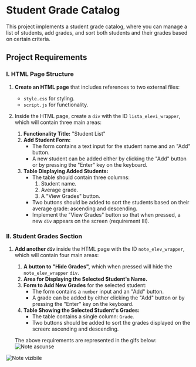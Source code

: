 # Student Grade Catalog

This project implements a student grade catalog, where you can manage a list of students, add grades, and sort both students and their grades based on certain criteria.

## Project Requirements

### I. HTML Page Structure

1. **Create an HTML page** that includes references to two external files:
   - `style.css` for styling.
   - `script.js` for functionality.

2. Inside the HTML page, create a `div` with the ID `lista_elevi_wrapper`, which will contain three main areas:

   1. **Functionality Title:** "Student List"
   2. **Add Student Form:** 
      - The form contains a text input for the student name and an "Add" button.
      - A new student can be added either by clicking the "Add" button or by pressing the "Enter" key on the keyboard.
   3. **Table Displaying Added Students:**
      - The table should contain three columns: 
        1. Student name.
        2. Average grade.
        3. A "View Grades" button.
      - Two buttons should be added to sort the students based on their average grade: ascending and descending.
      - Implement the "View Grades" button so that when pressed, a new `div` appears on the screen (requirement III).

### II. Student Grades Section

1. **Add another `div`** inside the HTML page with the ID `note_elev_wrapper`, which will contain four main areas:

   1. **A button to "Hide Grades",** which when pressed will hide the `note_elev_wrapper` `div`.
   2. **Area for Displaying the Selected Student's Name.**
   3. **Form to Add New Grades** for the selected student:
      - The form contains a `number` input and an "Add" button.
      - A grade can be added by either clicking the "Add" button or by pressing the "Enter" key on the keyboard.
   4. **Table Showing the Selected Student's Grades:**
      - The table contains a single column: `Grade`.
      - Two buttons should be added to sort the grades displayed on the screen: ascending and descending.

   The above requirements are represented in the gifs below:
![Note ascunse](https://github.com/user-attachments/assets/ce0e5629-4540-42f3-96f3-9163eb4bdd1d)

![Note vizibile](https://github.com/user-attachments/assets/317f8761-0463-4fc0-afeb-3a82f02ce990)
